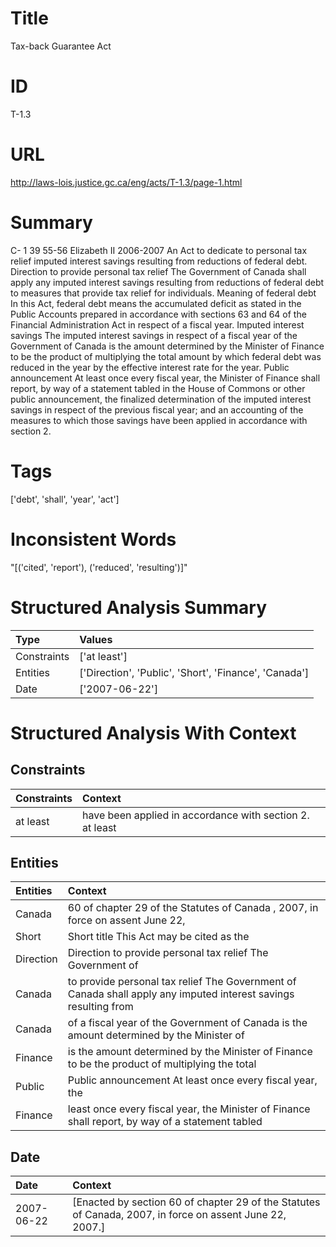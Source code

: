 # Title
Tax-back Guarantee Act


# ID
T-1.3

# URL
http://laws-lois.justice.gc.ca/eng/acts/T-1.3/page-1.html


# Summary
C- 1 39 55-56 Elizabeth II 2006-2007 An Act to dedicate to personal tax relief imputed interest savings resulting from reductions of federal debt.
Direction to provide personal tax relief The Government of Canada shall apply any imputed interest savings resulting from reductions of federal debt to measures that provide tax relief for individuals.
Meaning of  federal debt In this Act,  federal debt  means the accumulated deficit as stated in the Public Accounts prepared in accordance with sections 63 and 64 of the  Financial Administration Act  in respect of a fiscal year.
Imputed interest savings The imputed interest savings in respect of a fiscal year of the Government of Canada is the amount determined by the Minister of Finance to be the product of multiplying the total amount by which federal debt was reduced in the year by the effective interest rate for the year.
Public announcement At least once every fiscal year, the Minister of Finance shall report, by way of a statement tabled in the House of Commons or other public announcement, the finalized determination of the imputed interest savings in respect of the previous fiscal year; and an accounting of the measures to which those savings have been applied in accordance with section 2.


# Tags
['debt', 'shall', 'year', 'act']


# Inconsistent Words
"[('cited', 'report'), ('reduced', 'resulting')]"


# Structured Analysis Summary
| Type        | Values                                                |
|:------------|:------------------------------------------------------|
| Constraints | ['at least']                                          |
| Entities    | ['Direction', 'Public', 'Short', 'Finance', 'Canada'] |
| Date        | ['2007-06-22']                                        |


# Structured Analysis With Context
 


## Constraints
| Constraints   | Context                                                  |
|:--------------|:---------------------------------------------------------|
| at least      | have been applied in accordance with section 2. at least |


## Entities
| Entities   | Context                                                                                                         |
|:-----------|:----------------------------------------------------------------------------------------------------------------|
| Canada     | 60 of chapter 29 of the Statutes of Canada , 2007, in force on assent June 22,                                  |
| Short      | Short title This Act may be cited as the                                                                        |
| Direction  | Direction to provide personal tax relief The Government of                                                      |
| Canada     | to provide personal tax relief The Government of Canada shall apply any imputed interest savings resulting from |
| Canada     | of a fiscal year of the Government of Canada is the amount determined by the Minister of                        |
| Finance    | is the amount determined by the Minister of Finance to be the product of multiplying the total                  |
| Public     | Public announcement At least once every fiscal year, the                                                        |
| Finance    | least once every fiscal year, the Minister of Finance shall report, by way of a statement tabled                |


## Date
| Date       | Context                                                                                                  |
|:-----------|:---------------------------------------------------------------------------------------------------------|
| 2007-06-22 | [Enacted by section 60 of chapter 29 of the Statutes of Canada, 2007, in force on assent June 22, 2007.] |


